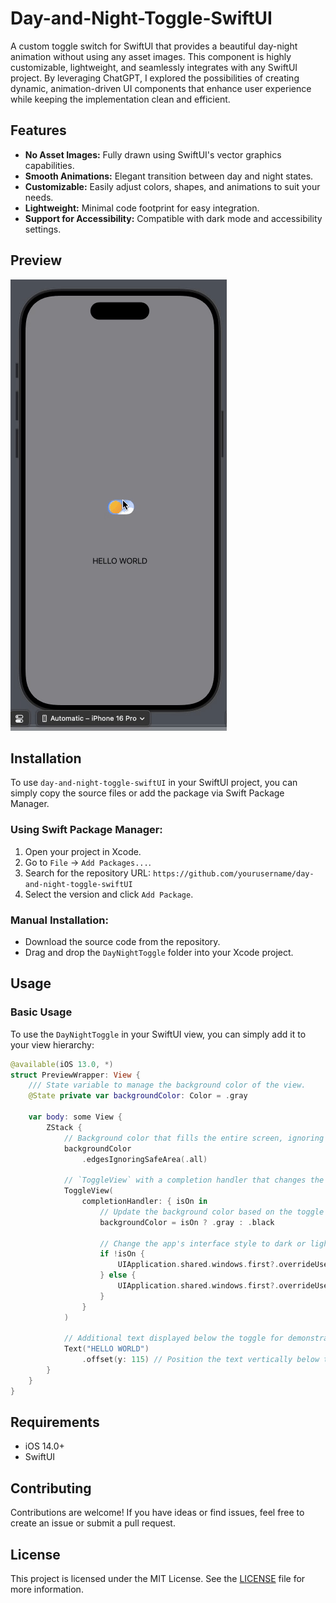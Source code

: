 # Day-and-Night-Toggle-SwiftUI

A custom toggle switch for SwiftUI that provides a beautiful day-night animation without using any asset images. This component is highly customizable, lightweight, and seamlessly integrates with any SwiftUI project. By leveraging ChatGPT, I explored the possibilities of creating dynamic, animation-driven UI components that enhance user experience while keeping the implementation clean and efficient.

## Features

- **No Asset Images:** Fully drawn using SwiftUI's vector graphics capabilities.
- **Smooth Animations:** Elegant transition between day and night states.
- **Customizable:** Easily adjust colors, shapes, and animations to suit your needs.
- **Lightweight:** Minimal code footprint for easy integration.
- **Support for Accessibility:** Compatible with dark mode and accessibility settings.

## Preview

![Day-Night Toggle](demo.gif)

## Installation

To use `day-and-night-toggle-swiftUI` in your SwiftUI project, you can simply copy the source files or add the package via Swift Package Manager.

### Using Swift Package Manager:

1. Open your project in Xcode.
2. Go to `File` -> `Add Packages...`.
3. Search for the repository URL: `https://github.com/yourusername/day-and-night-toggle-swiftUI`
4. Select the version and click `Add Package`.

### Manual Installation:

- Download the source code from the repository.
- Drag and drop the `DayNightToggle` folder into your Xcode project.

## Usage

### Basic Usage

To use the `DayNightToggle` in your SwiftUI view, you can simply add it to your view hierarchy:

```swift
@available(iOS 13.0, *)
struct PreviewWrapper: View {
    /// State variable to manage the background color of the view.
    @State private var backgroundColor: Color = .gray

    var body: some View {
        ZStack {
            // Background color that fills the entire screen, ignoring safe areas.
            backgroundColor
                .edgesIgnoringSafeArea(.all)
            
            // `ToggleView` with a completion handler that changes the background color and system appearance.
            ToggleView(
                completionHandler: { isOn in
                    // Update the background color based on the toggle state.
                    backgroundColor = isOn ? .gray : .black
                    
                    // Change the app's interface style to dark or light mode based on the toggle state.
                    if !isOn {
                        UIApplication.shared.windows.first?.overrideUserInterfaceStyle = .dark
                    } else {
                        UIApplication.shared.windows.first?.overrideUserInterfaceStyle = .light
                    }
                }
            )
            
            // Additional text displayed below the toggle for demonstration purposes.
            Text("HELLO WORLD")
                .offset(y: 115) // Position the text vertically below the toggle.
        }
    }
}
```

## Requirements

- iOS 14.0+
- SwiftUI

## Contributing

Contributions are welcome! If you have ideas or find issues, feel free to create an issue or submit a pull request.

## License

This project is licensed under the MIT License. See the [LICENSE](LICENSE) file for more information.

